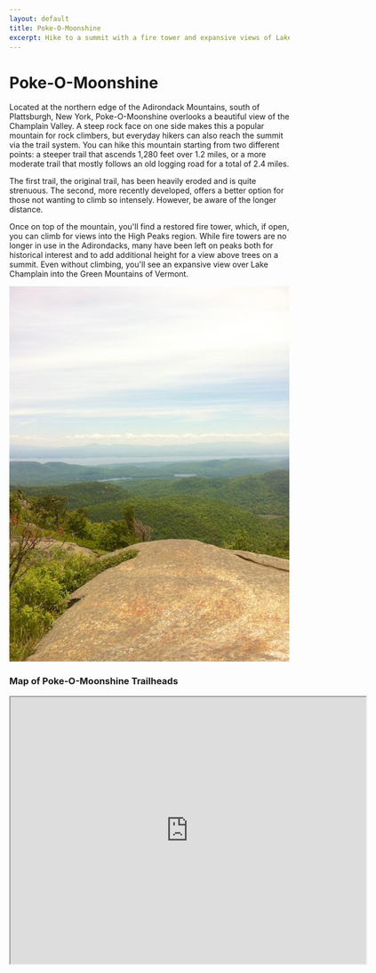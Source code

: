 ```yaml
---
layout: default
title: Poke-O-Moonshine
excerpt: Hike to a summit with a fire tower and expansive views of Lake Champlain
---
```


<h1>Poke-O-Moonshine</h1>

<p>Located at the northern edge of the Adirondack Mountains, south of Plattsburgh, New York, Poke-O-Moonshine overlooks a beautiful view of the Champlain Valley. A steep rock face on one side makes this a popular mountain for rock climbers, but everyday hikers can also reach the summit via the trail system. You can hike this mountain starting from two different points: a steeper trail that ascends 1,280 feet over 1.2 miles, or a more moderate trail that mostly follows an old logging road for a total of 2.4 miles. 

<p>The first trail, the original trail, has been heavily eroded and is quite strenuous. The second, more recently developed, offers a better option for those not wanting to climb so intensely. However, be aware of the longer distance.</p>

<p>Once on top of the mountain, you'll find a restored fire tower, which, if open, you can climb for views into the High Peaks region. While fire towers are no longer in use in the Adirondacks, many have been left on peaks both for historical interest and to add additional height for a view above trees on a summit. Even without climbing, you'll see an expansive view over Lake Champlain into the Green Mountains of Vermont.</p>

<img class="pure-img-responsive" src="/img/poke-o-moonshine.jpg" alt="Poke-O-Moonshine Summit">

<h3>Map of Poke-O-Moonshine Trailheads</h3>

<div class="google-maps"><iframe src="https://www.google.com/maps/d/embed?mid=1_jMZfeefNafC4-91P78Rj0fN3o8" width="640" height="480"></iframe></div>